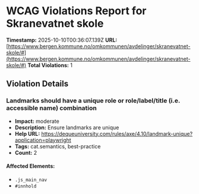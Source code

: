 # WCAG Violations Report for Skranevatnet skole

**Timestamp:** 2025-10-10T00:36:07.139Z
**URL:** [https://www.bergen.kommune.no/omkommunen/avdelinger/skranevatnet-skole/#](https://www.bergen.kommune.no/omkommunen/avdelinger/skranevatnet-skole/#)
**Total Violations:** 1

## Violation Details

### Landmarks should have a unique role or role/label/title (i.e. accessible name) combination

- **Impact:** moderate
- **Description:** Ensure landmarks are unique
- **Help URL:** https://dequeuniversity.com/rules/axe/4.10/landmark-unique?application=playwright
- **Tags:** cat.semantics, best-practice
- **Count:** 2

#### Affected Elements:

- `.js_main_nav`
- `#innhold`
